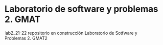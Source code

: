 # Laboratorio de software y problemas 2. GMAT
lab2_21-22 repositorio  en construcción  Laboratorio de Sotfware y Problemas 2. GMAT2
